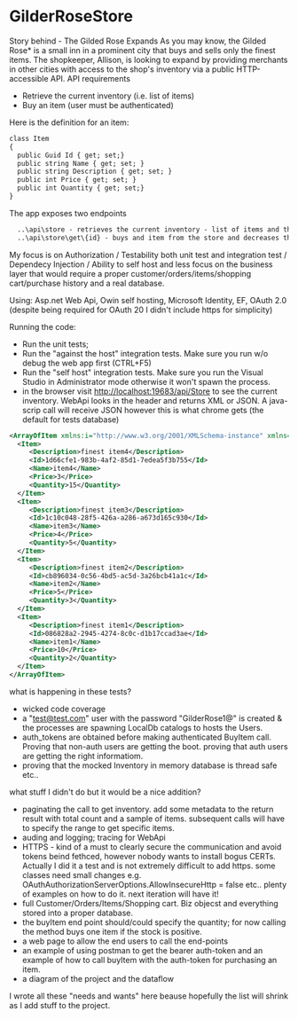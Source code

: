# GilderRoseStore
Story behind - The Gilded Rose Expands
As you may know, the Gilded Rose* is a small inn in a prominent city that buys and sells only the finest items. The shopkeeper, Allison, is looking to expand by providing merchants in other cities with access to the shop's inventory via a public HTTP-accessible API.
API requirements
- Retrieve the current inventory (i.e. list of items)
- Buy an item (user must be authenticated)

Here is the definition for an item:
```xml
class Item
{
  public Guid Id { get; set;}
  public string Name { get; set; }
  public string Description { get; set; }
  public int Price { get; set; }
  public int Quantity { get; set;}
}
```
The app exposes two endpoints
```xml
  ..\api\store - retrieves the current inventory - list of items and the quantity
  ..\api\store\get\{id} - buys and item from the store and decreases the current stock. Id represents the Guid Id of the desired item.
```

My focus is on Authorization / Testability both unit test and integration test / Dependecy Injection / Ability to self host
and less focus on the business layer that would require a proper customer/orders/items/shopping cart/purchase history and a real database.

Using: Asp.net Web Api, Owin self hosting, Microsoft Identity, EF, OAuth 2.0 (despite being required for OAuth 20 I didn't include https for simplicity)

Running the code:
-  Run the unit tests;
-  Run the "against the host" integration tests. Make sure you run w/o debug the web app first (CTRL+F5)
-  Run the "self host" integration tests. Make sure you run the Visual Studio in Administrator mode otherwise it won't spawn the process.
- in the browser visit [http://localhost:19683/api/Store](http://localhost:19683/api/Store) to see the current inventory. WebApi looks in the header and returns XML or JSON. A java-scrip call will receive JSON however this is what chrome gets (the default for tests database)
```xml
<ArrayOfItem xmlns:i="http://www.w3.org/2001/XMLSchema-instance" xmlns="http://schemas.datacontract.org/2004/07/GilderRoseStore.Models">
  <Item>
     <Description>finest item4</Description>
     <Id>1d66cfe1-983b-4af2-85d1-7edea5f3b755</Id>
     <Name>item4</Name>
     <Price>3</Price>
     <Quantity>15</Quantity>
  </Item>
  <Item>
     <Description>finest item3</Description>
     <Id>1c10c048-28f5-426a-a286-a673d165c930</Id>
     <Name>item3</Name>
     <Price>4</Price>
     <Quantity>5</Quantity>
  </Item>
  <Item>
     <Description>finest item2</Description>
     <Id>cb896034-0c56-4bd5-ac5d-3a26bcb41a1c</Id>
     <Name>item2</Name>
     <Price>5</Price>
     <Quantity>3</Quantity>
  </Item>
  <Item>
     <Description>finest item1</Description>
     <Id>086828a2-2945-4274-8c0c-d1b17ccad3ae</Id>
     <Name>item1</Name>
     <Price>10</Price>
     <Quantity>2</Quantity>
  </Item>
</ArrayOfItem>
```
what is happening in these tests? 
 - wicked code coverage
 - a "test@test.com" user with the password "GilderRose1@" is created & the processes are spawning LocalDb catalogs to hosts the Users.
 - auth_tokens are obtained before making authenticated BuyItem call. Proving that non-auth users are getting the boot. proving that auth users are getting the right informatiom.
 - proving that the mocked Inventory in memory database is thread safe etc..

what stuff I didn't do but it would be a nice addition?
  - paginating the call to get inventory. add some metadata to the return result with total count and a sample of items. subsequent calls will have to specify the range to get specific items.
  - auding and logging; tracing for WebApi
  - HTTPS - kind of a must to clearly secure the communication and avoid tokens beind fethced, however nobody wants to install bogus CERTs. Actually I did it a test and is not extremely difficult to add https. some classes need small changes e.g.  OAuthAuthorizationServerOptions.AllowInsecureHttp = false etc.. plenty of examples on how to do it. next iteration will have it!
  - full Customer/Orders/Items/Shopping cart. Biz objecst and everything stored into a proper database.
  - the buyItem end point should/could specify the quantity; for now calling the method buys one item if the stock is positive.
  - a web page to allow the end users to call the end-points
  - an example of using postman to get the bearer auth-token and an example of how to call buyItem with the auth-token for purchasing an item.
  - a diagram of the project and the dataflow
  
I wrote all these "needs and wants" here beause hopefully the list will shrink as I add stuff to the project.

 
